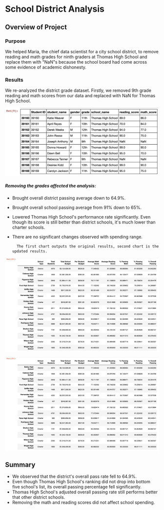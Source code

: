 # School District Analysis

## Overview of Project

### Purpose
We helped Maria, the chief data scientist for a city school district, to remove reading and math grades for ninth graders at Thomas High School and replace them with "NaN"s because the school board had come across some evidence of academic dishonesty.
### Results
We re-analyzed the district grade dataset.
Firstly, we removed 9th grade reading and math scores from our data and replaced with NaN for Thomas High School.

![Grades Replaced With NaNs](Resources/grades_replaced_with_nans.png)

##### Removing the grades affected the analysis:

- Brought overall district passing  average down to 64.9%.
- Brought overall school passing average from 91% down to 65%.
- Lowered Thomas High School's performance rate significantly. Even though its score is still better than district schools, it's much lower than charter schools.
- There are no significant changes observed with spending range. 

		The first chart outputs the original results, second chart is the updated results.
![Thomas High School removed grades](Resources/post_analysis_results.png)

![Thomas High School removed grades](Resources/post_analysis_results.png)

## Summary

- We observed that the district's overall pass rate fell to 64.9%.
- Even though Thomas High School's ranking did not drop into bottom five school's list, its overall passing percentage fell significantly.
- Thomas High School's adjusted overall passing rate still performs better that other district schools.
- Removing the math and reading scores did not affect school spending.